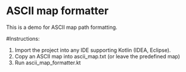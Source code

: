 # ASCII map formatter

This is a demo for ASCII map path formatting.

#Instructions:

1) Import the project into any IDE supporting Kotlin (IDEA, Eclipse). 
2) Copy an ASCII map into ascii_map.txt (or leave the predefined map)
3) Run ascii_map_formatter.kt